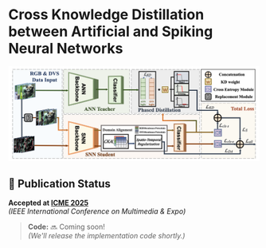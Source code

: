 # Cross Knowledge Distillation between Artificial and Spiking Neural Networks

![Performance Radar Chart](main.png)  

## 📜 Publication Status
**Accepted at [ICME 2025](https://2025.ieeeicme.org/)**  
*(IEEE International Conference on Multimedia & Expo)*  

> ​**Code:** 🔜 Coming soon!  
> *(We'll release the implementation code shortly.)*
